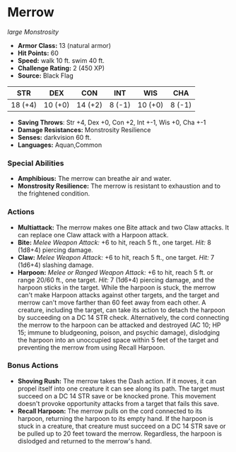 # Merrow

*large* *Monstrosity*

- **Armor Class:** 13 (natural armor)
- **Hit Points:** 60 
- **Speed:** walk 10 ft. swim 40 ft.
- **Challenge Rating:** 2 (450 XP)
- **Source:** Black Flag

| STR | DEX | CON | INT | WIS | CHA |
| --- | --- | --- | --- | --- | --- |
| 18 (+4) | 10 (+0) | 14 (+2) | 8 (-1) | 10 (+0) | 8 (-1) |

- **Saving Throws**: Str +4, Dex +0, Con +2, Int +-1, Wis +0, Cha +-1
- **Damage Resistances:** Monstrosity Resilience
- **Senses:** darkvision 60 ft.
- **Languages:** Aquan,Common

### Special Abilities

- **Amphibious:** The merrow can breathe air and water.
- **Monstrosity Resilience:** The merrow is resistant to exhaustion and to the frightened condition.

### Actions

- **Multiattack:** The merrow makes one Bite attack and two Claw attacks. It can replace one Claw attack with a Harpoon attack.
- **Bite:** _Melee Weapon Attack:_ +6 to hit, reach 5 ft., one target. _Hit:_ 8 (1d8+4) piercing damage.
- **Claw:** _Melee Weapon Attack:_ +6 to hit, reach 5 ft., one target. _Hit:_ 7 (1d6+4) slashing damage.
- **Harpoon:** _Melee or Ranged Weapon Attack:_ +6 to hit, reach 5 ft. or range 20/60 ft., one target. _Hit:_ 7 (1d6+4) piercing damage, and the harpoon sticks in the target. While the harpoon is stuck, the merrow can't make Harpoon attacks against other targets, and the target and merrow can't move farther than 60 feet away from each other. A creature, including the target, can take its action to detach the harpoon by succeeding on a DC 14 STR check. Alternatively, the cord connecting the merrow to the harpoon can be attacked and destroyed (AC 10; HP 15; immune to bludgeoning, poison, and psychic damage), dislodging the harpoon into an unoccupied space within 5 feet of the target and preventing the merrow from using Recall Harpoon.

### Bonus Actions

- **Shoving Rush:** The merrow takes the Dash action. If it moves, it can propel itself into one creature it can see along its path. The target must succeed on a DC 14 STR save or be knocked prone. This movement doesn't provoke opportunity attacks from a target that fails this save.
- **Recall Harpoon:** The merrow pulls on the cord connected to its harpoon, returning the harpoon to its empty hand. If the harpoon is stuck in a creature, that creature must succeed on a DC 14 STR save or be pulled up to 20 feet toward the merrow. Regardless, the harpoon is dislodged and returned to the merrow's hand.
